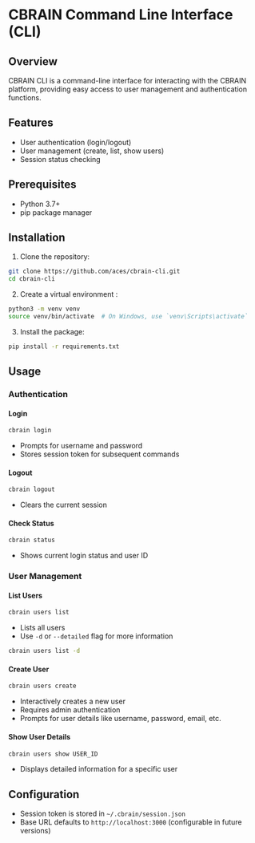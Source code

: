 # CBRAIN Command Line Interface (CLI)

## Overview

CBRAIN CLI is a command-line interface for interacting with the CBRAIN platform, providing easy access to user management and authentication functions.

## Features

- User authentication (login/logout)
- User management (create, list, show users)
- Session status checking

## Prerequisites

- Python 3.7+
- pip package manager

## Installation
 

1. Clone the repository:
```bash
git clone https://github.com/aces/cbrain-cli.git
cd cbrain-cli
```

2. Create a virtual environment :
```bash
python3 -m venv venv
source venv/bin/activate  # On Windows, use `venv\Scripts\activate`
```

3. Install the package:
```bash
pip install -r requirements.txt
```

## Usage

### Authentication

#### Login
```bash
cbrain login
```
- Prompts for username and password
- Stores session token for subsequent commands

#### Logout
```bash
cbrain logout
```
- Clears the current session

#### Check Status
```bash
cbrain status
```
- Shows current login status and user ID

### User Management

#### List Users
```bash
cbrain users list
```
- Lists all users
- Use `-d` or `--detailed` flag for more information
```bash
cbrain users list -d
```

#### Create User
```bash
cbrain users create
```
- Interactively creates a new user
- Requires admin authentication
- Prompts for user details like username, password, email, etc.

#### Show User Details
```bash
cbrain users show USER_ID
```
- Displays detailed information for a specific user

## Configuration

- Session token is stored in `~/.cbrain/session.json`
- Base URL defaults to `http://localhost:3000` (configurable in future versions)

 